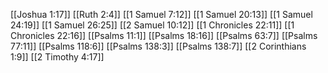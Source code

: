 [[Joshua 1:17]]
[[Ruth 2:4]]
[[1 Samuel 7:12]]
[[1 Samuel 20:13]]
[[1 Samuel 24:19]]
[[1 Samuel 26:25]]
[[2 Samuel 10:12]]
[[1 Chronicles 22:11]]
[[1 Chronicles 22:16]]
[[Psalms 11:1]]
[[Psalms 18:16]]
[[Psalms 63:7]]
[[Psalms 77:11]]
[[Psalms 118:6]]
[[Psalms 138:3]]
[[Psalms 138:7]]
[[2 Corinthians 1:9]]
[[2 Timothy 4:17]]
